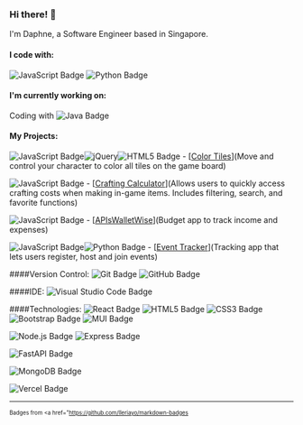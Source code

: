### Hi there! 👋
I'm Daphne, a Software Engineer based in Singapore.

<!--
**duckysheep/duckysheep** is a ✨ _special_ ✨ repository because its `README.md` (this file) appears on your GitHub profile.

Here are some ideas to get you started:

- 🔭 I’m currently working on ...
- 🌱 I’m currently learning ...
- 👯 I’m looking to collaborate on ...
- 🤔 I’m looking for help with ...
- 💬 Ask me about ...
- 📫 How to reach me: ...
- 😄 Pronouns: ...
- ⚡ Fun fact: ...
-->


#### I code with:
![JavaScript Badge](https://img.shields.io/badge/-JavaScript-yellow?style=flat-square&logo=javascript&logoColor=white)
![Python Badge](https://img.shields.io/badge/python-3670A0?style=for-the-badge&logo=python&logoColor=ffdd54)

#### I'm currently working on:
Coding with ![Java Badge](https://img.shields.io/badge/Java-FFFFF7?logo=data%3Aimage%2Fpng%3Bbase64%2CiVBORw0KGgoAAAANSUhEUgAAACAAAAAgCAMAAABEpIrGAAACMVBMVEUAAAAAAAAAAP%2F%2FAAAAAACAAAAAAAAAAAAAAAAAAAAqAAAAAAAAAAAgAAAAABwAABoAFxcXAAAQEBAPDx4eAAAcAAANDRsNGiYMGBgYDAALFSAUFCkcEyYSGyQSGy4jCQAPFx8XHi0lAAArDgAaIDMZJTgxDAAYJDUvDAYzCwYbJTo1CwUfKkQ9DwUeKEEcKkEgKkFEEQQlMUokNFAfM04jN1InMlElNU8lNVYoOlcnOVlPFQMpOlgsOlwrPF0uP2NTFAcrO1xVFAoqPV4pPVwsPF4ySHBaFgkuQWUvQWsxSGo0SHNfFwZhGQY0SnAxTHU0SW8yR242S3Q3TXhrGQg4UHw6Un48Wos9U4E%2BWIl5Hgt9HgZ6IAhBWo%2BHIQhFYpeJIgpHY5mNIgdMa6SRJQlIa6KQJwlMaaNNa6hNbamZJghQcbCaJwlUdrmfKQtYe7%2BmKwqiKQlXfcBZfMKvLQtafcFbg8pegMlegcpdhc9gidVhidRghtNiidZhita9MQzAMgxjidVki9lljN1mjt1nkOHBMgxmj95nkOFplOdpkuPIMw1pkuRrlelsl%2BtrmO1sl%2Bxtme%2FQNQ1ume%2FRNg1unPPVNg1vnPNwnfRxnvZxnfZxn%2Fdxn%2Fhxn%2Fhyn%2FhyoPnaOA9yoPlyoPnaOA5yoPlyoPpzoPpzoPzaOA5yoPlzofpzoft0ovvaOA7bOQ5zoftzofzbOA5yoPtyoftzoPtzofpzofvaOA7bOA7bOA%2FbOQ6wqJnOAAAAsnRSTlMAAQEBAgIDBAUGBgcICAkKCwsQERESExQVFRgZGxwcHSEiIiQoKSorKy0wMDEyMzc3PD5AQUFCRERGSEpLS01NTU5OT1BRUlJTVllZWVxdXl5hY2ZmaW1ucXd4eHl9goWGiY2RkpSVlpibm6Kip6iurrCytbW2u7y8w8TFycvMzc7P0dTV1dXW2tze3t%2Fl5ufo6urr7fDw8fT19vf3%2BPj5%2Bfr7%2B%2Fz8%2FPz8%2Ff39%2Ff39%2Fv7%2B5FDkBgAAAY9JREFUeNp80NOCs0EMgOF3beO3bdu2bdu2bdvGWvmyvbna7cxzGodE%2BRuxy67BrrcrHasrak%2BYoH%2Bx2ak6B7O8l6qHoQKDHtrq2k%2F357tJrp06uijtqk7H4Ktqj5JaHYTBMHV68ENXYrJVG%2BjhaIrlA0qXVtdCTFJVy1G1tNig2zno6HqMbv%2BF13oMswcDmKp98ckkRsrofZfuVUI%2Fjp7E67HIx%2BiU0ma5VYnfZrI6Lh9L%2Fg05S0Rhs3jVVVXXidfneUBRy3eizTjz4su%2Fqp8fHh2flYfPIblJjG2vCCgY2R5YI3%2ByidEi8unNq%2FdV4rWKA3IkhVjpax%2F%2BFKl6e31b%2FyyWTEwhwaTTWOWJ%2FH567fzdb1I3jgRZHYZk7RCRJpEW%2BbUXr1wiVtdVbWkL5HQbNXNEpwx8ci62IexdS9OdTUMrs1OAlMzibtP23K%2BXCwyPDDhRJV5NjU0t4vft8tz0%2Bf97EiWl2DNze2%2B%2FwAA3Kx0FOXW71InbFuqhuVM1snLyovUgg9Yv7C8NFoYKAwCnpJBFIrsORgAAAABJRU5ErkJggg%3D%3D&logoColor=000&style=for-the-badge)


#### My Projects:
![JavaScript Badge](https://img.shields.io/badge/-JavaScript-yellow?style=flat-square&logo=javascript&logoColor=white)![jQuery](https://img.shields.io/badge/jquery-%230769AD.svg?style=for-the-badge&logo=jquery&logoColor=white)![HTML5 Badge](https://img.shields.io/badge/HTML5-E34F26?logo=html5&logoColor=fff&style=flat) - [<a href="https://github.com/duckysheep/SEI40-Projects/tree/main/Daphne_SEI40_Project1">Color Tiles</a>](Move and control your character to color all tiles on the game board)

![JavaScript Badge](https://img.shields.io/badge/-JavaScript-yellow?style=flat-square&logo=javascript&logoColor=white) - [<a href="https://github.com/duckysheep/SEI40-Projects/tree/main/Daphne_SEI40_Project2">Crafting Calculator</a>](Allows users to quickly access crafting costs when making in-game items. Includes filtering, search, and favorite functions)

![JavaScript Badge](https://img.shields.io/badge/-JavaScript-yellow?style=flat-square&logo=javascript&logoColor=white) - [<a href="https://github.com/duckysheep/SEI40-Project3">APIsWalletWise</a>](Budget app to track income and expenses)

![JavaScript Badge](https://img.shields.io/badge/-JavaScript-yellow?style=flat-square&logo=javascript&logoColor=white)![Python Badge](https://img.shields.io/badge/python-3670A0?style=for-the-badge&logo=python&logoColor=ffdd54) - [<a href="https://github.com/duckysheep/SEI-Project-4">Event Tracker</a>](Tracking app that lets users register, host and join events)


####Version Control:
![Git Badge](https://img.shields.io/badge/Git-F05032?logo=git&logoColor=fff&style=flat) ![GitHub Badge](https://img.shields.io/badge/GitHub-181717?logo=github&logoColor=fff&style=flat)

####IDE:
![Visual Studio Code Badge](https://img.shields.io/badge/Visual%20Studio%20Code-007ACC?logo=visualstudiocode&logoColor=fff&style=flat)

####Technologies:
![React Badge](https://img.shields.io/badge/React-61DAFB?logo=react&logoColor=000&style=flat) ![HTML5 Badge](https://img.shields.io/badge/HTML5-E34F26?logo=html5&logoColor=fff&style=flat) ![CSS3 Badge](https://img.shields.io/badge/CSS3-1572B6?logo=css3&logoColor=fff&style=flat) ![Bootstrap Badge](https://img.shields.io/badge/Bootstrap-7952B3?logo=bootstrap&logoColor=fff&style=flat) ![MUI Badge](https://img.shields.io/badge/MUI-007FFF?logo=mui&logoColor=fff&style=flat)

![Node.js Badge](https://img.shields.io/badge/Node.js-393?logo=nodedotjs&logoColor=fff&style=flat) ![Express Badge](https://img.shields.io/badge/Express-000?logo=express&logoColor=fff&style=flat)

![FastAPI Badge](https://img.shields.io/badge/FastAPI-005571?style=for-the-badge&logo=fastapi&style=flat)

![MongoDB Badge](https://img.shields.io/badge/MongoDB-47A248?logo=mongodb&logoColor=fff&style=flat)

![Vercel Badge](https://img.shields.io/badge/Vercel-000?logo=vercel&logoColor=fff&style=flat)


---

<sub><sup>Badges from <a href="https://github.com/Ileriayo/markdown-badges</a></sup></sub>
